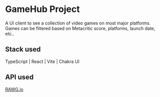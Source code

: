 # GameHub Project

A UI client to see a collection of video games on most major platforms. Games can be filtered based on Metacritic score, platforms, launch date, etc..

## Stack used

TypeScript | React | Vite | Chakra UI

## API used

[RAWG.io](https://rawg.io/apidocs)
